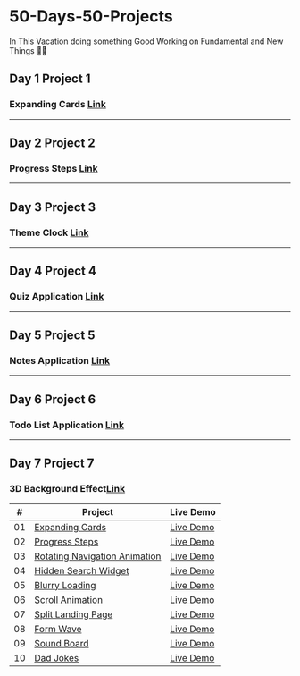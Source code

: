 # 50-Days-50-Projects
In This Vacation doing something Good 
Working on Fundamental and New Things 🙌🤖

<h2>Day 1 Project 1 </h2>
<h3>Expanding Cards <a href="https://pranitpatil03.github.io/50-Days-50-Projects/Day%201%20P1/">Link</a></h3>

<hr>

<h2>Day 2 Project 2</h2>
<h3>Progress Steps <a href="https://pranitpatil03.github.io/50-Days-50-Projects/Day%202%20P2/">Link</a></h3>

<hr>

<h2>Day 3 Project 3</h2>
<h3>Theme Clock <a href="https://pranitpatil03.github.io/50-Days-50-Projects/Day%203%20P3/">Link</a></h3>

<hr>

<h2>Day 4 Project 4</h2>
<h3>Quiz Application <a href="https://pranitpatil03.github.io/50-Days-50-Projects/Day%204%20P4/">Link</a></h3>

<hr>

<h2>Day 5 Project 5</h2>
<h3>Notes Application <a href="https://pranitpatil03.github.io/50-Days-50-Projects/Day%205%20P5/">Link</a></h3>

<hr>

<h2>Day 6 Project 6</h2>
<h3>Todo List Application <a href="https://pranitpatil03.github.io/50-Days-50-Projects/Day%206%20P6/">Link</a></h3>

<hr>

<h2>Day 7 Project 7</h2>
<h3>3D Background Effect<a href="https://pranitpatil03.github.io/50-Days-50-Projects/Day%207%20P7/">Link</a></h3>


|  # | Project                                                                                                                     | Live Demo                                                                         |
| :-: | --------------------------------------------------------------------------------------------------------------------------- | --------------------------------------------------------------------------------- |
| 01  | [Expanding Cards](https://github.com/bradtraversy/50projects50days/tree/master/expanding-cards)                             | [Live Demo](https://50projects50days.com/projects/expanding-cards/)               |
| 02  | [Progress Steps](https://github.com/bradtraversy/50projects50days/tree/master/progress-steps)                               | [Live Demo](https://50projects50days.com/projects/progress-steps/)                |
| 03  | [Rotating Navigation Animation](https://github.com/bradtraversy/50projects50days/tree/master/rotating-nav-animation)                       | [Live Demo](https://50projects50days.com/projects/rotating-navigation-animation/) |
| 04  | [Hidden Search Widget](https://github.com/bradtraversy/50projects50days/tree/master/hidden-search)                          | [Live Demo](https://50projects50days.com/projects/hidden-search-widget/)          |
| 05  | [Blurry Loading](https://github.com/bradtraversy/50projects50days/tree/master/blurry-loading)                               | [Live Demo](https://50projects50days.com/projects/blurry-loading/)                |
| 06  | [Scroll Animation](https://github.com/bradtraversy/50projects50days/tree/master/scroll-animation)                           | [Live Demo](https://50projects50days.com/projects/scroll-animation/)              |
| 07  | [Split Landing Page](https://github.com/bradtraversy/50projects50days/tree/master/split-landing-page)                       | [Live Demo](https://50projects50days.com/projects/split-landing-page/)            |
| 08  | [Form Wave](https://github.com/bradtraversy/50projects50days/tree/master/form-input-wave)                                         | [Live Demo](https://50projects50days.com/projects/form-wave/)                     |
| 09  | [Sound Board](https://github.com/bradtraversy/50projects50days/tree/master/sound-board)                                     | [Live Demo](https://50projects50days.com/projects/sound-board/)                   |
| 10  | [Dad Jokes](https://github.com/bradtraversy/50projects50days/tree/master/dad-jokes)                                         | [Live Demo](https://50projects50days.com/projects/dad-jokes/)                     |

